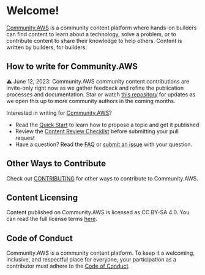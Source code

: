 # Welcome!

[Community.AWS](/) is a community content platform where hands-on builders can find content to learn about a technology, solve a problem, or to contribute content to share their knowledge to help others. Content is written by builders, for builders.

## How to write for Community.AWS

:warning: June 12, 2023: Community.AWS community content contributions are invite-only right now as we gather feedback and refine the publication processes and documentation. Star or watch [this repository](/) for updates as we open this up to more community authors in the coming months.

Interested in writing for [Community.AWS](/)?

- Read the [Quick Start](/AUTHOR_QUICK_START.md) to learn how to propose a topic and get it published
- Review the [Content Review Checklist](/CONTENT_REVIEW_CHECKLIST.md) before submitting your pull request
- Have a question? Read the [FAQ](/FAQ.md) or [submit an issue](https://github.com/build-on-aws/content/issues/new?assignees=cherbk&labels=bug&template=issue-template.md) with your question.

## Other Ways to Contribute

Check out [CONTRIBUTING](/CONTRIBUTING.md) for other ways to contribute to Community.AWS.

## Content Licensing

Content published on Community.AWS is licensed as CC BY-SA 4.0. You can read the full license terms [here](/LICENSE).

## Code of Conduct

Community.AWS is a community content platform. To keep it a welcoming, inclusive, and respectful place for everyone, your participation as a contributor must adhere to the [Code of Conduct](/CODE_OF_CONDUCT.md).
